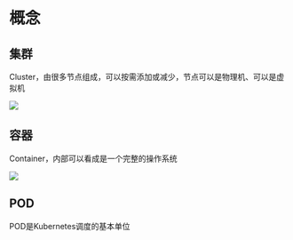 # 概念

## 集群

Cluster，由很多节点组成，可以按需添加或减少，节点可以是物理机、可以是虚拟机

![](https://gitee.com/ngwingbun/picgo-image/raw/master/images/20210822133924.png)

## 容器

Container，内部可以看成是一个完整的操作系统

![](https://gitee.com/ngwingbun/picgo-image/raw/master/images/20210822133904.png)

## POD

POD是Kubernetes调度的基本单位

